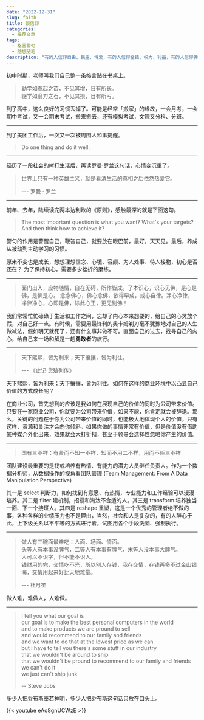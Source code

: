 ```yaml
---
date: "2022-12-31"
slug: faith
title: 谈信仰
categories:
  - 推荐文章
tags:
  - 格言警句
  - 随想随笔
description: "有的人信仰自由、民主、博爱，有的人信仰金钱、权力、利益，有的人信仰佛教、道教、基督教。我的信仰是世界运行的规律，不管这个规律是社会的、经济的、政治的、统计的还是艺术的，也不管这个规律给人类带来灾难还是荣耀，我都会遵行不背。"
---
```



初中时期，老师叫我们自己整一条格言贴在书桌上。

> 勤学如春起之苗，不见其增，日有所长。  
> 辍学如磨刀之石，不见其损，日有所亏。

到了高中，这么良好的习惯丢掉了。可能是经常「搬家」的缘故，一会月考，一会期中考试，又一会期末考试，搬来搬去，还有模拟考试，文理又分科、分班。

---

到了美团工作后，一次又一次被周围人和事提醒。

> Do one thing and do it well.

---

经历了一段社会的拷打生活后，再读罗曼·罗兰这句话，心情变沉重了。

> 世界上只有一种英雄主义，就是看清生活的真相之后依然热爱它。
>
> --- 罗曼 · 罗兰

---

前年、去年，陆续读完两本达利欧的《原则》，感触最深的就是下面这句。

> The most important question is what you want? What's your targets? And then think how to achieve it?

警句的作用是警醒自己，鞭笞自己，就要放在眼巴前，最好，天天见。最后，养成从被动到主动学习的习惯。

原来不变也是成长，想想理想信念、心境、容颜、为人处事、待人接物，初心是否还在？
为了保持初心，需要多少挫折的磨练。

---

> 面门出入，应物随情，自在无碍，所作皆成。了本识心，识心见佛，是心是佛，是佛是心。
> 念念佛心，佛心念佛，欲得早成，戒心自律。净心净律，净律净心，心即是佛，除此心王，更无别佛！

我们常常忙忙碌碌于生活和工作之间，忘却了内心本来想要的，给自己的心灵放个假，对自己好一点。有时候，需要用最锋利的奥卡姆剃刀毫不犹豫地对自己的人生做减法，假如明天就死了，还有什么事非做不可。直面自己的过去，找寻自己的内心，给自己来一场和解是一趟**勇敢者**的旅行。

---

> 天下熙熙，皆为利来；天下攘攘，皆为利往。
>
> --- 《史记·货殖列传》

天下熙熙，皆为利来；天下攘攘，皆为利往。如何在这样的商业环境中以凸显自己价值的方式成长呢？

在商业公司，首先想到的应该是我如何在展现自己的价值的同时为公司带来价值。只要在一家商业公司，你就要为公司带来价值，如果不能，你肯定就会被辞退。那么，关键的问题在于你为公司带来价值的同时，也能极大地体现个人的价值，只有这样，资源和关注才会向你倾斜。如果你做的事情非常有价值，但是价值没有借助某种媒介外化出来，效果就会大打折扣，甚至于领导会选择性忽略你产生的价值。

---

> 国有三不祥：有贤而不知一不祥，知而不用二不祥，用而不任三不祥

团队建设最重要的是找或培养有热情、有能力的潜力人员继任负责人。作为一个数据分析师，从数据操作的视角看团队管理 (Team Management: From A Data Manipulation Perspective)

其一是 select 判断力，如何找到有意愿、有热情，专业能力和工作经验可以漫漫培养。其二是 filter 建机制，招揽和淘汰不合适的人。其三是 transform 培养独当一面、下一个接班人。其四是 reshape 重塑，这是一个优秀的管理者绝不做的事，各种各样的业绩压力也不是理由，当然，社会和人是复杂的，有的人醉心于此，上下级关系以不平等的方式进行着，试图用各个手段洗脑、强制执行。

---

> 做人有三碗面最难吃：人面、场面、情面。  
头等人有本事没脾气，二等人有本事有脾气，末等人没本事大脾气。  
人可以不识字，但不能不识人。  
钱财用的完，交情吃不光，所以别人存钱，我存交情，存钱再多不过金山银海，交情用起来好比天地难量。
>
>  --- 杜月笙

做人难，难做人，人难做。

---

> I tell you what our goal is  
our goal is to make the best personal computers in the world  
and to make products we are pround to sell  
and would recommend to our family and friends  
and we want to do that at the lowest price as we can  
but I have to tell you there's some stuff in our industry  
that we wouldn't be around to ship  
that we wouldn't be  pround to recommend to our family and friends  
we can't do it  
we just can't ship junk
>
> -- Steve Jobs


多少人把乔布斯奉若神明，多少人把乔布斯这句话只放在口头上。

{{< youtube eAo8gnUCWzE >}}
